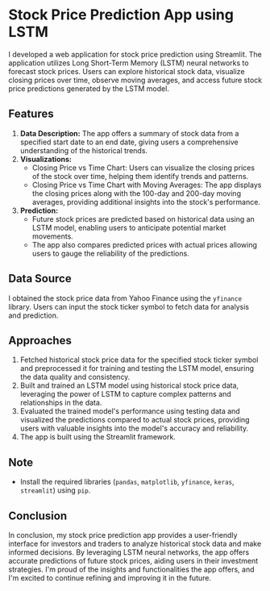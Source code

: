 # Stock Price Prediction App using LSTM

I developed a web application for stock price prediction using Streamlit. The application utilizes Long Short-Term Memory (LSTM) neural networks to forecast stock prices. Users can explore historical stock data, visualize closing prices over time, observe moving averages, and access future stock price predictions generated by the LSTM model.

## Features

1. **Data Description:** The app offers a summary of stock data from a specified start date to an end date, giving users a comprehensive understanding of the historical trends.
2. **Visualizations:**
   - Closing Price vs Time Chart: Users can visualize the closing prices of the stock over time, helping them identify trends and patterns.
   - Closing Price vs Time Chart with Moving Averages: The app displays the closing prices along with the 100-day and 200-day moving averages, providing additional insights into the stock's performance.
3. **Prediction:**
   - Future stock prices are predicted based on historical data using an LSTM model, enabling users to anticipate potential market movements.
   - The app also compares predicted prices with actual prices allowing users to gauge the reliability of the predictions.

## Data Source

I obtained the stock price data from Yahoo Finance using the `yfinance` library. Users can input the stock ticker symbol to fetch data for analysis and prediction.

## Approaches

1. Fetched historical stock price data for the specified stock ticker symbol and preprocessed it for training and testing the LSTM model, ensuring the data quality and consistency.
2. Built and trained an LSTM model using historical stock price data, leveraging the power of LSTM to capture complex patterns and relationships in the data.
3. Evaluated the trained model's performance using testing data and visualized the predictions compared to actual stock prices, providing users with valuable insights into the model's accuracy and reliability.
4. The app is built using the Streamlit framework.
   
## Note

- Install the required libraries (`pandas`, `matplotlib`, `yfinance`, `keras`, `streamlit`) using `pip`.

## Conclusion

In conclusion, my stock price prediction app provides a user-friendly interface for investors and traders to analyze historical stock data and make informed decisions. By leveraging LSTM neural networks, the app offers accurate predictions of future stock prices, aiding users in their investment strategies. I'm proud of the insights and functionalities the app offers, and I'm excited to continue refining and improving it in the future.
